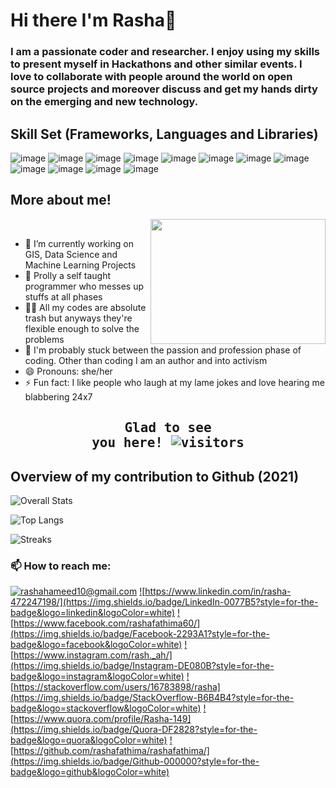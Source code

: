 # Hi there I'm Rasha👋


### I am a passionate coder and researcher. I enjoy using my skills to present myself in Hackathons and other similar events. I love to collaborate with people around the world on open source projects and moreover discuss and get my hands dirty on the emerging and new technology.


## Skill Set (Frameworks, Languages and Libraries)

![image](https://img.shields.io/badge/Python-3776AB?style=for-the-badge&logo=python&logoColor=white)
![image](https://img.shields.io/badge/HTML5-E34F26?style=for-the-badge&logo=html5&logoColor=white)
![image](https://img.shields.io/badge/CSS3-1572B6?style=for-the-badge&logo=css3&logoColor=white)
![image](https://img.shields.io/badge/JavaScript-323330?style=for-the-badge&logo=javascript&logoColor=F7DF1E)
![image](https://img.shields.io/badge/C-00599C?style=for-the-badge&logo=c&logoColor=white)
![image](https://img.shields.io/badge/C%2B%2B-00599C?style=for-the-badge&logo=c%2B%2B&logoColor=white)
![image](https://img.shields.io/badge/Java-ED8B00?style=for-the-badge&logo=java&logoColor=white)
![image](https://img.shields.io/badge/scikit_learn-F7931E?style=for-the-badge&logo=scikit-learn&logoColor=white)
![image](	https://img.shields.io/badge/Numpy-777BB4?style=for-the-badge&logo=numpy&logoColor=white)
![image](	https://img.shields.io/badge/Pandas-2C2D72?style=for-the-badge&logo=pandas&logoColor=white)
![image](https://img.shields.io/badge/Tableau-E97627?style=for-the-badge&logo=Tableau&logoColor=white)
![image](https://img.shields.io/badge/conda-342B029.svg?&style=for-the-badge&logo=anaconda&logoColor=white)

## More about me!

<img src="https://i.pinimg.com/originals/f0/f0/d9/f0f0d932d6e39c7af5aa305cbd8da735.gif" height="200" width = "280" align="right">
<br>

- 🔭 I’m currently working on GIS, Data Science and Machine Learning Projects
- 🌱 Prolly a self taught programmer who messes up stuffs at all phases
- 🤷‍♂️ All my codes are absolute trash but anyways they're flexible enough to solve the problems 
- 💬 I'm probably stuck between the passion and profession phase of coding. Other than coding I am an author and into activism
- 😄 Pronouns: she/her
- ⚡ Fun fact: I like people who laugh at my lame jokes and love hearing me blabbering 24x7

## <pre align = "center">Glad to see you here! ![visitors](https://visitor-badge.glitch.me/badge?page_id=${rashafathima})</pre>

## Overview of my contribution to Github (2021)

![Overall Stats](https://github-readme-stats.vercel.app/api?username=rashafathima&count_private=true&show_icons=true&&hide=stars)
<br>

![Top Langs](https://github-readme-stats.vercel.app/api/top-langs/?username=rashafathima&layout=compact)
<br>

![Streaks](https://github-readme-streak-stats.herokuapp.com/?user=rashafathima)


### 📫 How to reach me: 

<a href="mailto:rashahameed10@gmail.com">![rashahameed10@gmail.com](https://img.shields.io/badge/Gmail-D14836?style=for-the-badge&logo=gmail&logoColor=white)</a>
<a href="https://www.linkedin.com/in/rasha-472247198/">![https://www.linkedin.com/in/rasha-472247198/](https://img.shields.io/badge/LinkedIn-0077B5?style=for-the-badge&logo=linkedin&logoColor=white)</a>
<a href="https://www.facebook.com/rashafathima60/">![https://www.facebook.com/rashafathima60/](https://img.shields.io/badge/Facebook-2293A1?style=for-the-badge&logo=facebook&logoColor=white)</a>
<a href="https://www.instagram.com/rash._ah/">![https://www.instagram.com/rash._ah/](https://img.shields.io/badge/Instagram-DE080B?style=for-the-badge&logo=instagram&logoColor=white)</a>
<a href="https://stackoverflow.com/users/16783898/rasha">![https://stackoverflow.com/users/16783898/rasha](https://img.shields.io/badge/StackOverflow-B6B4B4?style=for-the-badge&logo=stackoverflow&logoColor=white)</a>
<a href="https://www.quora.com/profile/Rasha-149">![https://www.quora.com/profile/Rasha-149](https://img.shields.io/badge/Quora-DF2828?style=for-the-badge&logo=quora&logoColor=white)</a>
<a href="https://github.com/rashafathima/rashafathima/">![https://github.com/rashafathima/rashafathima/](https://img.shields.io/badge/Github-000000?style=for-the-badge&logo=github&logoColor=white)</a>

  



